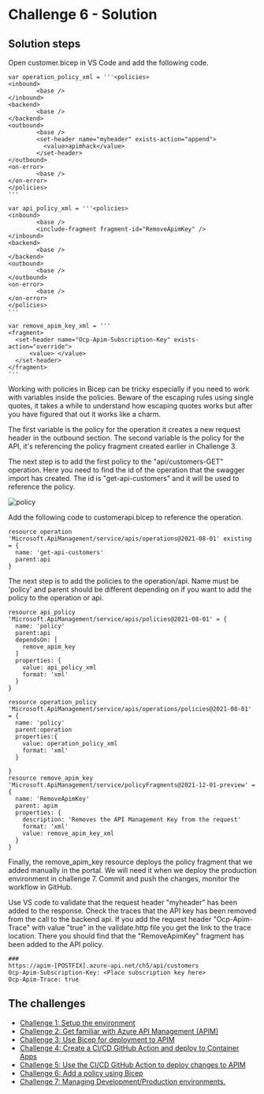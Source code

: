 # Challenge 6 - Solution

## Solution steps

Open customer.bicep in VS Code and add the following code. 

```bicep
var operation_policy_xml = '''<policies>
<inbound>
        <base />  
</inbound>
<backend>
        <base />
</backend>
<outbound>
        <base />
        <set-header name="myheader" exists-action="append">
          <value>apimhack</value>
        </set-header>
</outbound>
<on-error>
        <base />
</on-error>
</policies>
'''

var api_policy_xml = '''<policies>
<inbound>
        <base />
        <include-fragment fragment-id="RemoveApimKey" />
</inbound>
<backend>
        <base />
</backend>
<outbound>
        <base />
</outbound>
<on-error>
        <base />
</on-error>
</policies>
'''

var remove_apim_key_xml = '''
<fragment>
  <set-header name="Ocp-Apim-Subscription-Key" exists-action="override">
	  <value> </value>
  </set-header>
</fragment>
'''

```

Working with policies in Bicep can be tricky especially if you need to work with variables inside the policies. Beware of the escaping rules using single quotes, it takes a while to understand how escaping quotes works but after you have figured that out it works like a charm.  

The first variable is the policy for the operation it creates a new request header in the outbound section.
The second variable is the policy for the API, it's referencing the policy fragment created earlier in Challenge 3. 

The next step is to add the first policy to the "api/customers-GET" operation. Here you need to find the id of the operation that the swagger import has created. The id is "get-api-customers" and it will be used to reference the policy.  


![policy](img/ch6-1.png)

Add the following code to customerapi.bicep to reference the operation. 

```bicep
resource operation 'Microsoft.ApiManagement/service/apis/operations@2021-08-01' existing = {
  name: 'get-api-customers'
  parent:api
}
```

The next step is to add the policies to the operation/api. Name must be 'policy' and parent should be different depending on if you want to add the policy to the operation or api. 
 

```bicep
resource api_policy 'Microsoft.ApiManagement/service/apis/policies@2021-08-01' = {
  name: 'policy'
  parent:api
  dependsOn: [
    remove_apim_key
  ]
  properties: {
    value: api_policy_xml
    format: 'xml' 
  }
}

resource operation_policy 'Microsoft.ApiManagement/service/apis/operations/policies@2021-08-01' = {
  name: 'policy'
  parent:operation
  properties:{
    value: operation_policy_xml
    format: 'xml'
  }

}
resource remove_apim_key 'Microsoft.ApiManagement/service/policyFragments@2021-12-01-preview' = {
  name: 'RemoveApimKey'
  parent: apim
  properties: {
    description: 'Removes the API Management Key from the request'
    format: 'xml'
    value: remove_apim_key_xml
  }
}
```
Finally, the remove_apim_key resource deploys the policy fragment that we added manually in the portal. We will need it when we deploy the production environment in challenge 7.
Commit and push the changes, monitor the workflow in GitHub.

Use VS code to validate that the request header "myheader" has been added to the response. Check the traces that the API key has been removed from the call to the backend api. 
If you add the request header "Ocp-Apim-Trace" with value "true" in the validate.http file you get the link to the trace location. There you should find that the "RemoveApimKey" fragment has been added to the API policy.

```
### 
https://apim-[POSTFIX].azure-api.net/ch5/api/customers
Ocp-Apim-Subscription-Key: <Place subscription key here>
Ocp-Apim-Trace: true
```


## The challenges

* [Challenge 1: Setup the environment](challenge1.md)
* [Challenge 2: Get familiar with Azure API Management (APIM)](challenge2.md)
* [Challenge 3: Use Bicep for deployment to APIM](challenge3.md)
* [Challenge 4: Create a CI/CD GitHub Action and deploy to Container Apps](challenge4.md)
* [Challenge 5: Use the CI/CD GitHub Action to deploy changes to APIM](challenge5.md)
* [Challenge 6: Add a policy using Bicep](challenge6.md)
* [Challenge 7: Managing Development/Production environments.](challenge7.md)